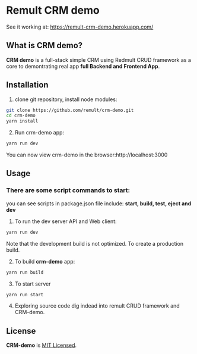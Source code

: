 # Remult CRM demo
See it working at:
https://remult-crm-demo.herokuapp.com/

## What is CRM demo?

**CRM demo** is a full-stack simple CRM using Redmult CRUD framework as a core to demontrating real app **full Backend and Frontend App**.

## Installation

1. clone git repository, install node modules:

```sh
git clone https://github.com/remult/crm-demo.git
cd crm-demo
yarn install
```
2. Run crm-demo app:
```sh
yarn run dev
```
You can now view crm-demo in the browser:http://localhost:3000

## Usage
### There are some script commands to start:
you can see scripts in package.json file include: **start, build, test, eject and dev**

1. To run the dev server API and Web client:
```sh
yarn run dev
```
Note that the development build is not optimized. To create a production build.

2. To build **crm-demo** app:
```sh
yarn run build
```
3. To start server
```sh
yarn run start
```
4. Exploring source code dig indead into remult CRUD framework and CRM-demo.

## License

**CRM-demo** is [MIT Licensed](LICENSE).